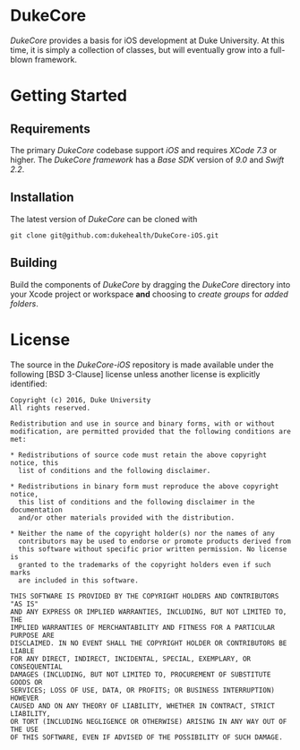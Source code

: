 DukeCore
========

_DukeCore_ provides a basis for iOS development at Duke University. At this time, it is simply a collection of classes, but will eventually grow into a full-blown framework.

Getting Started
===============

Requirements
------------

The primary _DukeCore_ codebase support _iOS_ and requires _XCode 7.3_ or higher. The _DukeCore framework_ has a _Base SDK_ version of _9.0_ and _Swift 2.2_.

Installation
------------

The latest version of _DukeCore_ can be cloned with 

```
git clone git@github.com:dukehealth/DukeCore-iOS.git
```

Building
--------

Build the components of _DukeCore_ by dragging the _DukeCore_ directory into your Xcode project or workspace __and__ choosing to _create groups_ for _added folders_.


License
=======


The source in the _DukeCore-iOS_ repository is made available under the following [BSD 3-Clause] license unless another license is explicitly identified:

```
Copyright (c) 2016, Duke University
All rights reserved.

Redistribution and use in source and binary forms, with or without
modification, are permitted provided that the following conditions are met:

* Redistributions of source code must retain the above copyright notice, this
  list of conditions and the following disclaimer.

* Redistributions in binary form must reproduce the above copyright notice,
  this list of conditions and the following disclaimer in the documentation
  and/or other materials provided with the distribution.

* Neither the name of the copyright holder(s) nor the names of any
  contributors may be used to endorse or promote products derived from
  this software without specific prior written permission. No license is 
  granted to the trademarks of the copyright holders even if such marks 
  are included in this software.

THIS SOFTWARE IS PROVIDED BY THE COPYRIGHT HOLDERS AND CONTRIBUTORS "AS IS"
AND ANY EXPRESS OR IMPLIED WARRANTIES, INCLUDING, BUT NOT LIMITED TO, THE
IMPLIED WARRANTIES OF MERCHANTABILITY AND FITNESS FOR A PARTICULAR PURPOSE ARE
DISCLAIMED. IN NO EVENT SHALL THE COPYRIGHT HOLDER OR CONTRIBUTORS BE LIABLE
FOR ANY DIRECT, INDIRECT, INCIDENTAL, SPECIAL, EXEMPLARY, OR CONSEQUENTIAL
DAMAGES (INCLUDING, BUT NOT LIMITED TO, PROCUREMENT OF SUBSTITUTE GOODS OR
SERVICES; LOSS OF USE, DATA, OR PROFITS; OR BUSINESS INTERRUPTION) HOWEVER
CAUSED AND ON ANY THEORY OF LIABILITY, WHETHER IN CONTRACT, STRICT LIABILITY,
OR TORT (INCLUDING NEGLIGENCE OR OTHERWISE) ARISING IN ANY WAY OUT OF THE USE
OF THIS SOFTWARE, EVEN IF ADVISED OF THE POSSIBILITY OF SUCH DAMAGE.
```
